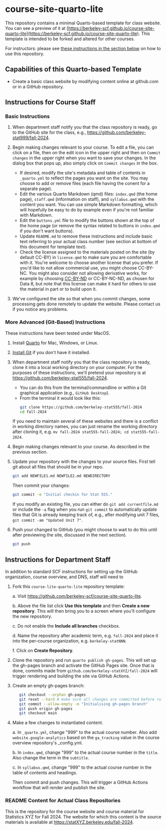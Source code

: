 # course-site-quarto-lite

This repository contains a minimal Quarto-based template for class website. You can see a preview of it at [https://berkeley-scf.github.io/course-site-quarto-lite](https://berkeley-scf.github.io/course-site-quarto-lite). This template is intended to be forked and altered for other courses.

For instructors: please see [these instructions in the section below](https://github.com/berkeley-scf/course-site-quarto-lite#instructions-for-course-staff) on how to use this repository.


## Capabilities of this Quarto-based Template

- Create a basic class website by modifying content online at github.com or in a GitHub repository.


## Instructions for Course Staff

### Basic Instructions 

1. When department staff notify you that the class repository is ready, go to the GitHub site for the class, e.g., https://github.com/berkeley-stat999/fall-2024.

2. Begin making changes relevant to your course. To edit a file, you can click on a file, then on the edit icon in the upper right and then on `Commit changes` in the upper right when you want to save your changes. In the dialog box that pops up, also simply click on `Commit changes` in the box.
   - If desired, modify the site's metadata and table of contents in `_quarto.yml` to reflect the pages you want on the site. You may choose to add or remove files (each file having the conent for a separate page).
   - Edit the various Quarto Markdown (qmd) files: `index.qmd` (the home page), `staff.qmd` (information on staff), and `syllabus.qmd` with the content you want. You can use simple Markdown formatting, which will hopefully be easy to do by example even if you're not familiar with Markdown.
   - Edit the `buttons.yml` file to modify the buttons shown at the top of the home page (or remove the syntax related to buttons in `index.qmd` if you don't want buttons). 
   - Update `README.md` to remove these instructions and include basic text referring to your actual class number (see section at bottom of this document for template text).
   - Check the license assigned to the materials posted on the site (by default CC-BY) in `license.qmd` to make sure you are comfortable with it. You're welcome to choose another license that you prefer. If you'd like to not allow commercial use, you might choose CC-BY-NC. You might also consider not allowing derivative works, for example by choosing [CC-BY-ND](https://creativecommons.org/licenses/by-nd/4.0/deed.en) or CC-BY-NC-ND, as chosen for Data 8, but note that this license can make it hard for others to use the material in part or to build upon it. 

3. We've configured the site so that when you commit changes, some processing gets done remotely to update the website. Please contact us if you notice any problems.

### More Advanced (Git-Based) Instructions

These instructions have been tested under MacOS.

1. Install [Quarto](https://quarto.org/docs/get-started) for Mac, Windows, or Linux.

2. [Install Git](https://git-scm.com/downloads) if you don't have it installed.

3. When department staff notify you that the class repository is ready, clone it into a local working directory on your computer. For the purposes of these instructions, we'll pretend your repository is at https://github.com/berkeley-stat555/fall-2024.
   - You can do this from the terminal/commandline or within a Git graphical application (e.g., `GitHub Desktop`).
   - From the terminal it would look like this:
     ```bash
     git clone https://github.com/berkeley-stat555/fall-2024
     cd fall-2024
     ```
   If you need to maintain several of these websites and there is a conflict in working directory names, you can just rename the working directory after cloning it, e.g. `mv fall-2024 stat555-fall-2024; cd stat555-fall-2024`.


4. Begin making changes relevant to your course. As described in the previous section.

5. Update your repository with the changes to your source files. First tell git about all files that should be in your repo.

   ```bash
   git add NEWFILE1.md NEWFILE2.md NEWDIRECTORY
   ```

   Then commit your changes:
   ```bash
   git commit -m "Initial checkin for Stat 555."
   ```

   If you modify an existing file, you can either do `git add currentfile.md` or include the `-a` flag when you run `git commit` to automatically update files that Git is already keeping track of, e.g., after modifying unit 7 files, `git commit -am "Updated Unit 7"`.

6. Push your changed to GitHub (you might choose to wait to do this until after previewing the site, discussed in the next section).

   ```bash
   git push
   ```

## Instructions for Department Staff

In addition to standard SCF instructions for setting up the GitHub organization, course overview, and DNS, staff will need to 

1. Fork this `course-lite-quarto-lite` repository template:

   a. Visit https://github.com/berkeley-scf/course-site-quarto-lite.

   b. Above the file list click **Use this template** and then **Create a new repository**. This will then bring you to a screen where you'll configure the new repository.

   c. Do not enable the **Include all branches** checkbox.

   d. Name the repository after academic term, e.g. `fall-2024` and place it into the per-course organization, e.g. `berkeley-statNNN`.

   f. Click on **Create Repository**.

2. Clone the repository and run `quarto publish gh-pages`. This will set up the gh-pages branch and activate the GitHub Pages site. Once that is done, commits made from `github.com/berkeley-statXYZ/fall-2024` will trigger rendering and building the site via GitHub Actions.

3. Create an empty gh-pages branch:
   ```bash
      git checkout --orphan gh-pages
      git reset --hard # make sure all changes are committed before running this!
      git commit --allow-empty -m "Initialising gh-pages branch"
      git push origin gh-pages
      git checkout main
      ```

4. Make a few changes to instantiated content.

   a. In `_quarto.yml`, change "999" to the actual course number. Also add `website.google-analytics` based on the `ga_tracking` value in the course overview repository's _config.yml.

   b. In `index.qmd`, change "999" to the actual course number in the `title`. Also change the term in the `subtitle`.

   c. In `syllabus.qmd`, change "999" to the actual course number in the table of contents and headings.

   Then commit and push changes. This will trigger a GitHub Actions workflow that will render and publish the site.

### README Content for Actual Class Repositories

This is the repository for the course website and course material for Statistics XYZ for Fall 2024. 
The website for which this content is the source materials is available at <https://statXYZ.berkeley.edu/fall-2024>.

